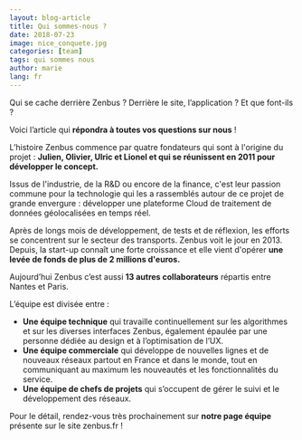 ```yaml
---
layout: blog-article
title: Qui sommes-nous ?
date: 2018-07-23
image: nice_conquete.jpg
categories: [team]
tags: qui sommes nous
author: marie
lang: fr
---
```

Qui se cache derrière Zenbus ? Derrière le site, l’application ?
Et que font-ils ? 

Voici l’article qui __répondra à toutes vos questions sur nous__ !

L’histoire Zenbus commence par quatre fondateurs qui sont à l'origine du projet : __Julien, Olivier, Ulric et Lionel et qui se réunissent en 2011 pour développer le concept.__ 

Issus de l'industrie, de la R&D ou encore de la finance, c'est leur passion commune pour la technologie qui les a rassemblés autour de ce projet de grande envergure : développer une plateforme Cloud de traitement de données géolocalisées en temps réel. 

Après de longs mois de développement, de tests et de réflexion, les efforts se concentrent sur le secteur des transports. Zenbus voit le jour en 2013. Depuis, la start-up connaît une forte croissance et elle vient d'opérer __une levée de fonds de plus de 2 millions d'euros.__ 

Aujourd’hui Zenbus c’est aussi __13 autres collaborateurs__ répartis entre Nantes et Paris. 

L’équipe est divisée entre : 
* __Une équipe technique__ qui travaille continuellement sur les algorithmes et sur les diverses interfaces Zenbus, également épaulée par une personne dédiée au design et à l’optimisation de l’UX. 
* __Une équipe commerciale__ qui développe de nouvelles lignes et de nouveaux réseaux partout en France et dans le monde, tout en communiquant au maximum les nouveautés et les fonctionnalités du service. 
* __Une équipe de chefs de projets__ qui s’occupent de gérer le suivi et le développement des réseaux. 

Pour le détail, rendez-vous très prochainement sur __notre page équipe__ présente sur le site zenbus.fr !